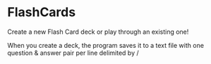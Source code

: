 # FlashCards

Create a new Flash Card deck or play through an existing one!

When you create a deck, the program saves it to a text file with one question & answer pair per line delimited by /
